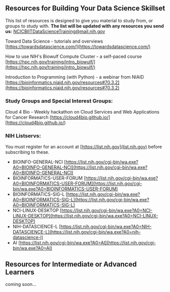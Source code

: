 ## Resources for Building Your Data Science Skillset

This list of resources is designed to give you material to study from, or groups to study with.  **The list will be updated with any resources you send us:** NCICBIITDataScienceTraining@mail.nih.gov

Toward Data Science - tutorials and overviews
[https://towardsdatascience.com/](https://towardsdatascience.com/)

How to use NIH's Biowulf Compute Cluster - a self-paced course
[https://hpc.nih.gov/training/intro_biowulf/](https://hpc.nih.gov/training/intro_biowulf/)

Introduction to Programming (with Python) - a webinar from NIAID
[https://bioinformatics.niaid.nih.gov/resources#70.3.2](https://bioinformatics.niaid.nih.gov/resources#70.3.2)

### Study Groups and Special Interest Groups:

Cloud 4 Bio - Weekly hackathon on Cloud Services and Web Applications for Cancer Research
[https://cloud4bio.github.io/][https://cloud4bio.github.io/)

### NIH Listservs:

You must register for an account at [https://list.nih.gov](list.nih.gov) before subscribing to these.

* BIOINFO-GENERAL-NCI [https://list.nih.gov/cgi-bin/wa.exe?A0=BIOINFO-GENERAL-NCI](https://list.nih.gov/cgi-bin/wa.exe?A0=BIOINFO-GENERAL-NCI)
* BIOINFORMATICS-USER-FORUM [https://list.nih.gov/cgi-bin/wa.exe?A0=BIOINFORMATICS-USER-FORUM](https://list.nih.gov/cgi-bin/wa.exe?A0=BIOINFORMATICS-USER-FORUM)
* BIOINFORMATICS-SIG-L [https://list.nih.gov/cgi-bin/wa.exe?A0=BIOINFORMATICS-SIG-L](https://list.nih.gov/cgi-bin/wa.exe?A0=BIOINFORMATICS-SIG-L)
* NCI-LINUX-DESKTOP [https://list.nih.gov/cgi-bin/wa.exe?A0=NCI-LINUX-DESKTOP](https://list.nih.gov/cgi-bin/wa.exe?A0=NCI-LINUX-DESKTOP)
* NIH-DATASCIENCE-L [https://list.nih.gov/cgi-bin/wa.exe?A0=NIH-DATASCIENCE-L](https://list.nih.gov/cgi-bin/wa.exe?A0=nih-datascience-l)
* AI [https://list.nih.gov/cgi-bin/wa.exe?A0=AI](https://list.nih.gov/cgi-bin/wa.exe?A0=AI)

## Resources for Intermediate or Advanced Learners

coming soon...

